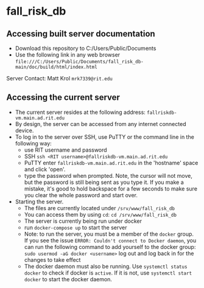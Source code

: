 # fall_risk_db

## Accessing built server documentation
* Download this repository to C:/Users/Public/Documents
* Use the following link in any web browser `file:///C:/Users/Public/Documents/fall_risk_db-main/doc/build/html/index.html`

Server Contact: Matt Krol `mrk7339@rit.edu`

## Accessing the current server
* The current server resides at the following address: `fallriskdb-vm.main.ad.rit.edu`
* By design, the server can be accessed from any internet connected device.
* To log in to the server over SSH, use PuTTY or the command line in the following way:
  * use RIT username and password
  * SSH `ssh <RIT username>@fallriskdb-vm.main.ad.rit.edu`
  * PuTTY enter `fallriskdb-vm.main.ad.rit.edu` in the 'hostname' space and click 'open'. 
  * type the password when prompted. Note, the cursor will not move, but the password is still being sent as you type it. If you make a mistake, it's good to hold backspace for a few seconds to make sure you clear the whole password and start over. 
* Starting the server. 
  * The files are currently located under `/srv/www/fall_risk_db`
  * You can access them by using `cd`: `cd /srv/www/fall_risk_db`
  * The server is currently being run under docker
  * run `docker-compose up` to start the server
  * Note: to run the server, you must be a member of the `docker` group. If you see the issue `ERROR: Couldn't connect to Docker daemon`, you can run the following command to add yourself to the docker group: `sudo usermod -aG docker <username>` log out and log back in for the changes to take effect
  * The docker daemon must also be running. Use `systemctl status docker` to check if docker is `active`. If it is not, use `systemctl start docker` to start the docker daemon. 
